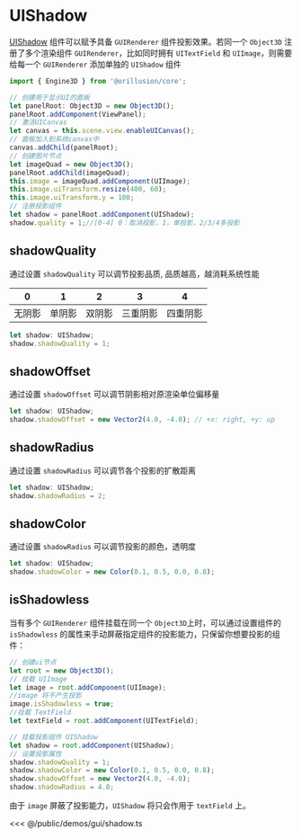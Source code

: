 # UIShadow

[UIShadow](/api/classes/UIShadow) 组件可以赋予具备 `GUIRenderer` 组件投影效果。若同一个 `Object3D` 注册了多个渲染组件 `GUIRenderer`，比如同时拥有 `UITextField` 和 `UIImage`，则需要给每一个 `GUIRenderer` 添加单独的 `UIShadow` 组件

```ts
import { Engine3D } from '@orillusion/core';

// 创建用于显示UI的面板
let panelRoot: Object3D = new Object3D();
panelRoot.addComponent(ViewPanel);
// 激活UICanvas
let canvas = this.scene.view.enableUICanvas();
// 面板加入到系统canvas中
canvas.addChild(panelRoot);
// 创建图片节点
let imageQuad = new Object3D();
panelRoot.addChild(imageQuad);
this.image = imageQuad.addComponent(UIImage);
this.image.uiTransform.resize(400, 60);
this.image.uiTransform.y = 100;
// 注册投影组件
let shadow = panelRoot.addComponent(UIShadow);
shadow.quality = 1;//[0-4] 0：取消投影，1，单投影，2/3/4多投影
```

## shadowQuality
通过设置 `shadowQuality` 可以调节投影品质, 品质越高，越消耗系统性能

| 0 | 1 | 2 | 3 | 4 |
| :---: | :---: | :---: | :---: | :---: |
| 无阴影 | 单阴影 | 双阴影 | 三重阴影 | 四重阴影 |

```ts
let shadow: UIShadow;
shadow.shadowQuality = 1;
```
## shadowOffset
通过设置 `shadowOffset` 可以调节阴影相对原渲染单位偏移量

```ts
let shadow: UIShadow;
shadow.shadowOffset = new Vector2(4.0, -4.0); // +x: right, +y: up
```

## shadowRadius
通过设置 `shadowRadius` 可以调节各个投影的扩散距离

```ts
let shadow: UIShadow;
shadow.shadowRadius = 2;
```

## shadowColor
通过设置 `shadowRadius` 可以调节投影的颜色，透明度
```ts
let shadow: UIShadow;
shadow.shadowColor = new Color(0.1, 0.5, 0.0, 0.8);
```

## isShadowless
当有多个 `GUIRenderer` 组件挂载在同一个 `Object3D`上时，可以通过设置组件的 `isShadowless` 的属性来手动屏蔽指定组件的投影能力，只保留你想要投影的组件：

```ts
// 创建ui节点
let root = new Object3D();
// 挂载 UIImage
let image = root.addComponent(UIImage);
//image 将不产生投影
image.isShadowless = true;
//挂载 TextField
let textField = root.addComponent(UITextField);

// 挂载投影组件 UIShadow
let shadow = root.addComponent(UIShadow);
// 设置投影属性
shadow.shadowQuality = 1;
shadow.shadowColor = new Color(0.1, 0.5, 0.0, 0.8);
shadow.shadowOffset = new Vector2(4.0, -4.0);
shadow.shadowRadius = 4.0;
```
由于 `image` 屏蔽了投影能力，`UIShadow` 将只会作用于 `textField` 上。

<Demo :height="500" src="/demos/gui/shadow.ts"></Demo>

<<< @/public/demos/gui/shadow.ts